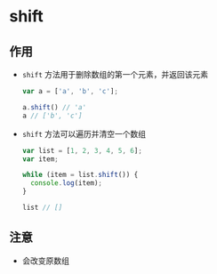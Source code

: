 # shift

## 作用

*   `shift` 方法用于删除数组的第一个元素，并返回该元素

    ```javascript
    var a = ['a', 'b', 'c'];

    a.shift() // 'a'
    a // ['b', 'c']
    ```

*   `shift` 方法可以遍历并清空一个数组

    ```javascript
    var list = [1, 2, 3, 4, 5, 6];
    var item;

    while (item = list.shift()) {
      console.log(item);
    }

    list // []
    ```

## 注意

*   会改变原数组

